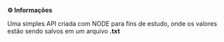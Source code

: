 <div>
  <p><b>⚙️ Informações</b></p>
  <p>Uma simples API criada com NODE para fins de estudo, onde os valores estão sendo salvos em um arquivo <b>.txt</b></p>
</div>
